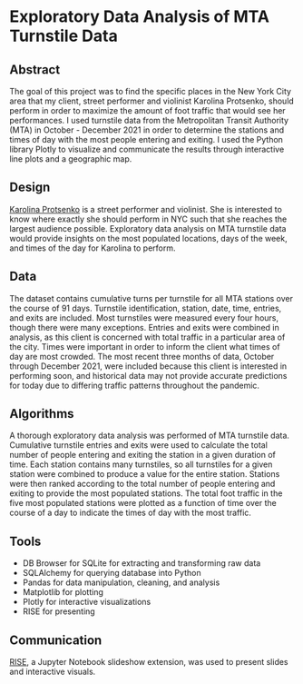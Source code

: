 # Exploratory Data Analysis of MTA Turnstile Data
## **Abstract**

The goal of this project was to find the specific places in the New York City area that my client, street performer and violinist Karolina Protsenko, should perform in order to maximize the amount of foot traffic that would see her performances. I used turnstile data from the Metropolitan Transit Authority (MTA) in October - December 2021 in order to determine the stations and times of day with the most people entering and exiting. I used the Python library Plotly to visualize and communicate the results through interactive line plots and a geographic map.

## **Design**

[Karolina Protsenko](https://www.youtube.com/watch?v=7tQIJMXIG1Q) is a street performer and violinist. She is interested to know where exactly she should perform in NYC such that she reaches the largest audience possible. Exploratory data analysis on MTA turnstile data would provide insights on the most populated locations, days of the week, and times of the day for Karolina to perform.

## **Data**

The dataset contains cumulative turns per turnstile for all MTA stations over the course of 91 days. Turnstile identification, station, date, time, entries, and exits are included. Most turnstiles were measured every four hours, though there were many exceptions. Entries and exits were combined in analysis, as this client is concerned with total traffic in a particular area of the city. Times were important in order to inform the client what times of day are most crowded. The most recent three months of data, October through December 2021, were included because this client is interested in performing soon, and historical data may not provide accurate predictions for today due to differing traffic patterns throughout the pandemic. 

## **Algorithms**

A thorough exploratory data analysis was performed of MTA turnstile data. Cumulative turnstile entries and exits were used to calculate the total number of people entering and exiting the station in a given duration of time. Each station contains many turnstiles, so all turnstiles for a given station were combined to produce a value for the entire station. Stations were then ranked according to the total number of people entering and exiting to provide the most populated stations. The total foot traffic in the five most populated stations were plotted as a function of time over the course of a day to indicate the times of day with the most traffic.

## **Tools**

- DB Browser for SQLite for extracting and transforming raw data
- SQLAlchemy for querying database into Python
- Pandas for data manipulation, cleaning, and analysis
- Matplotlib for plotting
- Plotly for interactive visualizations
- RISE for presenting

## **Communication**

[RISE](https://rise.readthedocs.io/en/stable/index.html#), a Jupyter Notebook slideshow extension, was used to present slides and interactive visuals.
